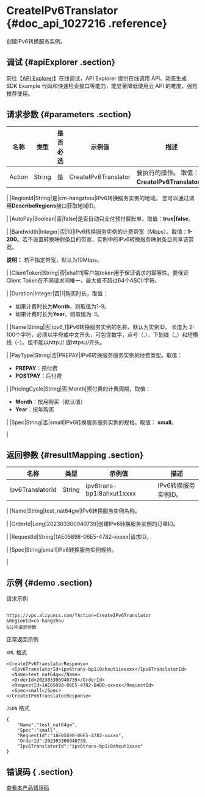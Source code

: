 # CreateIPv6Translator {#doc_api_1027216 .reference}

创建IPv6转换服务实例。

## 调试 {#apiExplorer .section}

前往【[API Explorer](https://api.aliyun.com/#product=Vpc&api=CreateIPv6Translator)】在线调试，API Explorer 提供在线调用 API、动态生成 SDK Example 代码和快速检索接口等能力，能显著降低使用云 API 的难度，强烈推荐使用。

## 请求参数 {#parameters .section}

|名称|类型|是否必选|示例值|描述|
|--|--|----|---|--|
|Action|String|是|CreateIPv6Translator|要执行的操作。 取值：**CreateIPv6Translator**。

 |
|RegionId|String|是|cm-hangzhou|IPv6转换服务实例的地域。 您可以通过调用**DescribeRegions**接口获取地域ID。

 |
|AutoPay|Boolean|否|false|是否自动只支付预付费账单。取值：**true|false**。

 |
|Bandwidth|Integer|否|10|IPv6转换服务实例的计费带宽（Mbps）。取值：**1-200**。若不设置转换映射条目的带宽，实例中的IPv6转换服务映射条目共享该带宽。

 **说明：** 若不指定带宽，默认为10Mbps。

 |
|ClientToken|String|否|sha111|客户端token用于保证请求的幂等性。要保证Client Token在不同请求间唯一，最大值不超过64个ASCII字符。

 |
|Duration|Integer|否|1|购买时长，取值：

 -   如果计费时长为**Month**，则取值为1-9。
-   如果计费时长为**Year**，则取值为-3。

 |
|Name|String|否|ipv6\_1|IPv6转换服务实例的名称，默认为实例ID。 长度为 2-100个字符，必须以字母或中文开头，可包含数字，点号（.），下划线（\_）和短横线（-）。但不能以http:// 或https://开头。

 |
|PayType|String|否|PREPAY|IPv6转换服务服务实例的付费类型。取值：

 -   **PREPAY**：预付费
-   **POSTPAY**：后付费

 |
|PricingCycle|String|否|Month|预付费的计费周期，取值：

 -   **Month**：按月购买（默认值）
-   **Year**：按年购买

 |
|Spec|String|否|small|IPv6转换服务服务实例的规格。取值： **small**。

 |

## 返回参数 {#resultMapping .section}

|名称|类型|示例值|描述|
|--|--|---|--|
|Ipv6TranslatorId|String|ipv6trans-bp1i8ahxut1xxxx|IPv6转换服务实例ID。

 |
|Name|String|test\_nat64gw|IPv6转换服务实例名称。

 |
|OrderId|Long|202303300940739|创建IPv6转换服务实例的订单ID。

 |
|RequestId|String|1AE05898-06E5-4782-xxxxx|请求ID。

 |
|Spec|String|small|IPv6转换服务实例规格。

 |

## 示例 {#demo .section}

请求示例

``` {#request_demo}

https://vpc.aliyuncs.com/?Action=CreateIPv6Translator
&RegionId=cn-hangzhou
&公共请求参数

```

正常返回示例

`XML` 格式

``` {#xml_return_success_demo}
<CreateIPv6TranslatorResponse>
  <Ipv6TranslatorId>ipv6trans-bp1i8ahxut1iexxxx</Ipv6TranslatorId>
  <Name>test_nat64gw</Name>
  <OrderId>202303300940739</OrderId>
  <RequestId>1AE05898-06E5-4782-B4D0-xxxxx</RequestId>
  <Spec>small</Spec>
</CreateIPv6TranslatorResponse>

```

`JSON` 格式

``` {#json_return_success_demo}
{
	"Name":"test_nat64gw",
	"Spec":"small",
	"RequestId":"1AE05898-06E5-4782-xxxxx",
	"OrderId":202303300940739,
	"Ipv6TranslatorId":"ipv6trans-bp1i8ahxut1xxxx"
}
```

## 错误码 { .section}

[查看本产品错误码](https://error-center.aliyun.com/status/product/Vpc)

